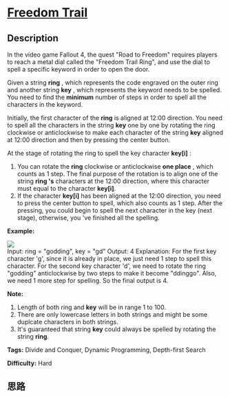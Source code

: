 # [Freedom Trail][title]

## Description

In the video game Fallout 4, the quest "Road to Freedom" requires players to
reach a metal dial called the "Freedom Trail Ring", and use the dial to spell
a specific keyword in order to open the door.

Given a string **ring** , which represents the code engraved on the outer ring
and another string **key** , which represents the keyword needs to be spelled.
You need to find the **minimum** number of steps in order to spell all the
characters in the keyword.

Initially, the first character of the **ring** is aligned at 12:00 direction.
You need to spell all the characters in the string **key** one by one by
rotating the ring clockwise or anticlockwise to make each character of the
string **key** aligned at 12:00 direction and then by pressing the center
button.

At the stage of rotating the ring to spell the key character **key[i]** :

  1. You can rotate the **ring** clockwise or anticlockwise **one place** , which counts as 1 step. The final purpose of the rotation is to align one of the string **ring 's** characters at the 12:00 direction, where this character must equal to the character **key[i]**.
  2. If the character **key[i]** has been aligned at the 12:00 direction, you need to press the center button to spell, which also counts as 1 step. After the pressing, you could begin to spell the next character in the key (next stage), otherwise, you 've finished all the spelling.

**Example:**

![](https://assets.leetcode.com/uploads/2018/10/22/ring.jpg)              Input: ring =  "godding", key = "gd"    Output: 4    Explanation:    For the first key character  'g', since it is already in place, we just need 1 step to spell this character.     For the second key character 'd', we need to rotate the ring "godding" anticlockwise by two steps to make it become "ddinggo".    Also, we need 1 more step for spelling.    So the final output is 4.    

**Note:**

  1. Length of both ring and **key** will be in range 1 to 100.
  2. There are only lowercase letters in both strings and might be some duplcate characters in both strings.
  3. It's guaranteed that string **key** could always be spelled by rotating the string **ring**.


**Tags:** Divide and Conquer, Dynamic Programming, Depth-first Search

**Difficulty:** Hard

## 思路

[title]: https://leetcode.com/problems/freedom-trail
